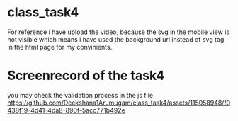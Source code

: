 # class_task4
For reference i have upload the video, because the svg in the mobile view is not visible which means i have used the background url instead of svg tag in the html page for my convinients..

# Screenrecord of the task4
you may check the validation process in the js file
https://github.com/Deekshana1Arumugam/class_task4/assets/115058948/f0438f19-4d41-4da8-890f-5acc771b492e

